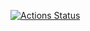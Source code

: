 [![Actions Status](https://github.com/yugan2005/sfg-recipe-github/workflows/{workflow_name}/badge.svg)](https://github.com/yugan2005/sfg-recipe-github/actions)
